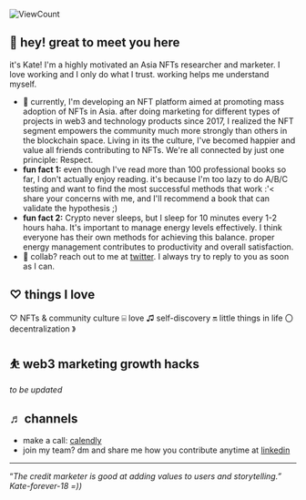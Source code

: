 
![ViewCount](http://bit.ly/Thomas-Github-Visits)

## 👋 hey! great to meet you here

it's Kate! I'm a highly motivated an Asia NFTs researcher and marketer. I love working and I only do what I trust. working helps me understand myself.

- 🌱 currently, I'm developing an NFT platform aimed at promoting mass adoption of NFTs in Asia. after doing marketing for different types of projects in web3 and technology products since 2017, I realized the NFT segment empowers the community much more strongly than others in the blockchain space. Living in its the culture, I've becomed happier and value all friends contributing to NFTs. We're all connected by just one principle: Respect.
- **fun fact 1:** even though I've read more than 100 professional books so far, I don't actually enjoy reading. it's because I'm too lazy to do A/B/C testing and want to find the most successful methods that work :'< share your concerns with me, and I'll recommend a book that can validate the hypothesis ;)
- **fun fact 2:** Crypto never sleeps, but I sleep for 10 minutes every 1-2 hours haha. It's important to manage energy levels effectively. I think everyone has their own methods for achieving this balance. proper energy management contributes to productivity and overall satisfaction.
- 💼 collab? reach out to me at [twitter](https://twitter.com/katedaynee). I always try to reply to you as soon as I can.


## ♡ things I love

♡ NFTs & community culture ⌸ love ♫ self-discovery 🔛 little things in life 〇 decentralization 》

## ⛹️ web3 marketing growth hacks

*to be updated*

## ♬ channels

- make a call: [calendly](https://calendly.com/kate-seekhype/)
- join my team? dm and share me how you contribute anytime at [linkedin](https://bit.ly/3L6g2Xx)

---

“*The credit marketer is good at adding values to users and storytelling.” Kate-forever-18 =))*
